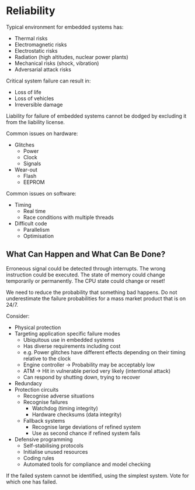 # Reliability

Typical environment for embedded systems has:

* Thermal risks
* Electromagnetic risks
* Electrostatic risks
* Radiation (high altitudes, nuclear power plants)
* Mechanical risks (shock, vibration)
* Adversarial attack risks

Critical system failure can result in:

* Loss of life
* Loss of vehicles
* Irreversible damage

Liability for failure of embedded systems cannot be dodged by excluding it from the liability license.

Common issues on hardware:

* Glitches
  * Power
  * Clock
  * Signals
* Wear-out
  * Flash
  * EEPROM

Common issues on software:

* Timing
  * Real time
  * Race conditions with multiple threads
* Difficult code
  * Parallelism
  * Optimisation

## What Can Happen and What Can Be Done?

Erroneous signal could be detected through interrupts. The wrong instruction could be executed. The state of memory could change temporarily or permanently. The CPU state could change or reset!

We need to reduce the probability that something bad happens. Do not underestimate the failure probabilities for a mass market product that is on 24/7.

Consider:

* Physical protection
* Targeting application specific failure modes
  * Ubiquitous use in embedded systems
  * Has diverse requirements including cost
  * e.g. Power glitches have different effects depending on their timing relative to the clock
  * Engine controller -> Probability may be acceptably low
  * ATM -> Hit in vulnerable period very likely (intentional attack)
  * Can respond by shutting down, trying to recover
* Redundacy
* Protection circuits
  * Recognise adverse situations
  * Recognise failures
    * Watchdog (timing integrity)
    * Hardware checksums (data integrity)
  * Fallback systems
    * Recognise large deviations of refined system
    * Use as second chance if refined system fails
* Defensive programming
  * Self-stabilising protocols
  * Initialise unused resources
  * Coding rules
  * Automated tools for compliance and model checking

If the failed system cannot be identified, using the simplest system. Vote for which one has failed.